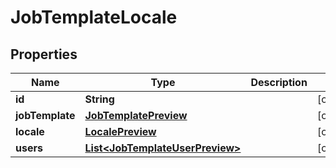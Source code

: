 

# JobTemplateLocale

## Properties

Name | Type | Description | Notes
------------ | ------------- | ------------- | -------------
**id** | **String** |  |  [optional]
**jobTemplate** | [**JobTemplatePreview**](JobTemplatePreview.md) |  |  [optional]
**locale** | [**LocalePreview**](LocalePreview.md) |  |  [optional]
**users** | [**List&lt;JobTemplateUserPreview&gt;**](JobTemplateUserPreview.md) |  |  [optional]



